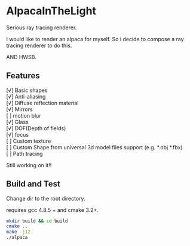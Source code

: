 # AlpacaInTheLight
Serious ray tracing renderer.

I would like to render an alpaca for myself. So i decide to compose a ray tracing renderer to do this. 

AND HWSB.

## Features
[√] Basic shapes <br/>
[√] Anti-aliasing <br/>
[√] Diffuse reflection material <br/>
[√] Mirrors <br/>
[ ] motion blur <br/>
[√] Glass <br/>
[√] DOF(Depth of fields) <br/>
[√] focus <br/>
[ ] Custom texture <br/>
[ ] Custom Shape from universal 3d model files support (e.g. *.obj *.fbx) <br/>
[ ] Path tracing <br/>

Still working on it!!

## Build and Test
Change dir to the root directory. 

requires gcc 4.8.5 + and cmake 3.2+.

``` bash
mkdir build && cd build
cmake ..
make -j12
./alpaca
```